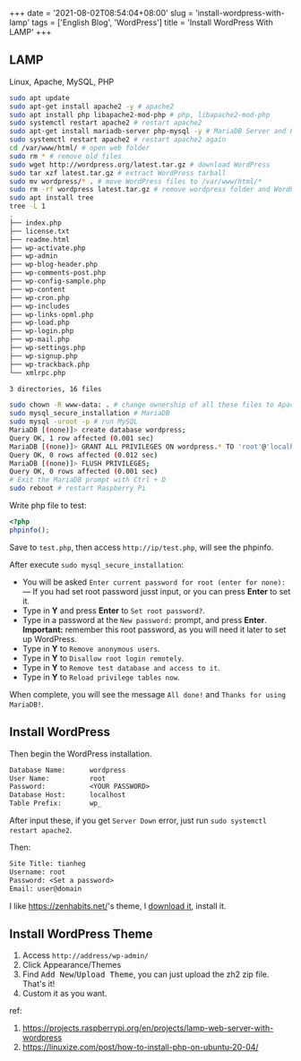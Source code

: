 +++
date = '2021-08-02T08:54:04+08:00'
slug = 'install-wordpress-with-lamp'
tags = ['English Blog', 'WordPress']
title = 'Install WordPress With LAMP'
+++

## LAMP

Linux, Apache, MySQL, PHP

```sh
sudo apt update
sudo apt-get install apache2 -y # apache2
sudo apt install php libapache2-mod-php # php, libapache2-mod-php
sudo systemctl restart apache2 # restart apache2
sudo apt-get install mariadb-server php-mysql -y # MariaDB Server and PHP-MySQL packages
sudo systemctl restart apache2 # restart apache2 again
cd /var/www/html/ # open web folder
sudo rm * # remove old files
sudo wget http://wordpress.org/latest.tar.gz # download WordPress
sudo tar xzf latest.tar.gz # extract WordPress tarball
sudo mv wordpress/* . # move WordPress files to /var/www/html/*
sudo rm -rf wordpress latest.tar.gz # remove wordpress folder and WordPress tarball
sudo apt install tree
tree -L 1
.
├── index.php
├── license.txt
├── readme.html
├── wp-activate.php
├── wp-admin
├── wp-blog-header.php
├── wp-comments-post.php
├── wp-config-sample.php
├── wp-content
├── wp-cron.php
├── wp-includes
├── wp-links-opml.php
├── wp-load.php
├── wp-login.php
├── wp-mail.php
├── wp-settings.php
├── wp-signup.php
├── wp-trackback.php
└── xmlrpc.php

3 directories, 16 files

sudo chown -R www-data: . # change ownership of all these files to Apache user
sudo mysql_secure_installation # MariaDB
sudo mysql -uroot -p # run MySQL
MariaDB [(none)]> create database wordpress;
Query OK, 1 row affected (0.001 sec)
MariaDB [(none)]> GRANT ALL PRIVILEGES ON wordpress.* TO 'root'@'localhost' IDENTIFIED BY '<YOUR PASSWORD>';
Query OK, 0 rows affected (0.012 sec)
MariaDB [(none)]> FLUSH PRIVILEGES;
Query OK, 0 rows affected (0.001 sec)
# Exit the MariaDB prompt with Ctrl + D
sudo reboot # restart Raspberry Pi
```

Write php file to test:

```php
<?php
phpinfo();
```

Save to `test.php`, then access `http://ip/test.php`, will see the phpinfo.

After execute `sudo mysql_secure_installation`:

- You will be asked `Enter current password for root (enter for none):` — If you had set root password jusst input, or you can press **Enter** to set it.
- Type in **Y** and press **Enter** to `Set root password?`.
- Type in a password at the `New password:` prompt, and press **Enter**. **Important:** remember this root password, as you will need it later to set up WordPress.
- Type in **Y** to `Remove anonymous users`.
- Type in **Y** to `Disallow root login remotely`.
- Type in **Y** to `Remove test database and access to it`.
- Type in **Y** to `Reload privilege tables now`.

When complete, you will see the message `All done!` and `Thanks for using MariaDB!`.

## Install WordPress

Then begin the WordPress installation.

```txt
Database Name:      wordpress
User Name:          root
Password:           <YOUR PASSWORD>
Database Host:      localhost
Table Prefix:       wp_
```

After input these, if you get `Server Down` error, just run `sudo systemctl restart apache2`.

Then:

```txt
Site Title: tianheg
Username: root
Password: <Set a password>
Email: user@domain
```

I like <https://zenhabits.net/>'s theme, I [download it](https://zenhabits.net/theme/), install it.

## Install WordPress Theme

1. Access `http://address/wp-admin/`
2. Click Appearance/Themes
3. Find <kbd>Add New</kbd>/<kbd>Upload Theme</kbd>, you can just upload the zh2 zip file. That's it!
4. Custom it as you want.

ref:

1. <https://projects.raspberrypi.org/en/projects/lamp-web-server-with-wordpress>
2. <https://linuxize.com/post/how-to-install-php-on-ubuntu-20-04/>
